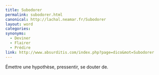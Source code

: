 ```yaml
---
title: Subodorer
permalink: subodorer.html
canonical: http://lachal.neamar.fr/Subodorer
layout: word
categories:
synonyms:
  - Deviner
  - Flairer
  - Prédire
link: http://www.absurditis.com/index.php?page=dico&mot=Subodorer
---
```


Émettre une hypothèse, pressentir, se douter de.

